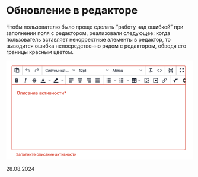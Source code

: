 # Обновление в редакторе

Чтобы пользователю было проще сделать “работу над ошибкой” при заполнении поля с редактором, реализовали следующее: когда пользователь вставляет некорректные элементы в редактор, то выводится ошибка непосредственно рядом с редактором, обводя его границы красным цветом.

![](<../../.gitbook/assets/image (2) (1) (1) (1) (1) (1) (1) (1) (1) (1) (1).png>)

28.08.2024
